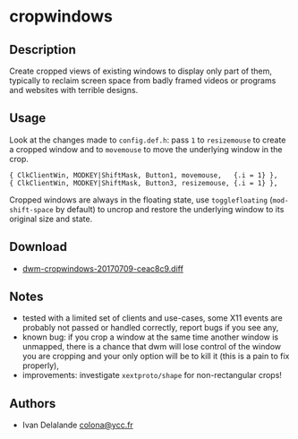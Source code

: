 cropwindows
===========

Description
-----------

Create cropped views of existing windows to display only part of them, typically
to reclaim screen space from badly framed videos or programs and websites with
terrible designs.

Usage
-----

Look at the changes made to `config.def.h`: pass `1` to `resizemouse` to create
a cropped window and to `movemouse` to move the underlying window in the crop.

	{ ClkClientWin, MODKEY|ShiftMask, Button1, movemouse,   {.i = 1} },
	{ ClkClientWin, MODKEY|ShiftMask, Button3, resizemouse, {.i = 1} },

Cropped windows are always in the floating state, use `togglefloating`
(`mod-shift-space` by default) to uncrop and restore the underlying window to
its original size and state.

Download
--------

* [dwm-cropwindows-20170709-ceac8c9.diff](dwm-cropwindows-20170709-ceac8c9.diff)

Notes
-----

* tested with a limited set of clients and use-cases, some X11 events are
  probably not passed or handled correctly, report bugs if you see any,
* known bug: if you crop a window at the same time another window is unmapped,
  there is a chance that dwm will lose control of the window you are cropping
  and your only option will be to kill it (this is a pain to fix properly),
* improvements: investigate `xextproto/shape` for non-rectangular crops!

Authors
-------

* Ivan Delalande <colona@ycc.fr>

